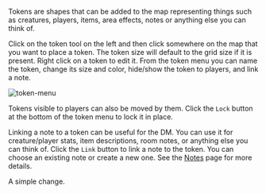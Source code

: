 Tokens are shapes that can be added to the map representing things such as creatures, players, items, area effects, notes or anything else you can think of.

Click on the token tool on the left and then click somewhere on the map that you want to place a token. The token size will default to the grid size if it is present. Right click on a token to edit it. From the token menu you can name the token, change its size and color, hide/show the token to players, and link a note.

![token-menu](https://user-images.githubusercontent.com/9096667/87476985-f3b68400-c5ec-11ea-8165-21d0f2c150d1.png)

Tokens visible to players can also be moved by them. Click the `Lock` button at the bottom of the token menu to lock it in place.

Linking a note to a token can be useful for the DM. You can use it for creature/player stats, item descriptions, room notes, or anything else you can think of. Click the `Link` button to link a note to the token. You can choose an existing note or create a new one. See the [Notes](https://github.com/maxb2/dungeon-revealer/wiki/Notes) page for more details.

A simple change.
